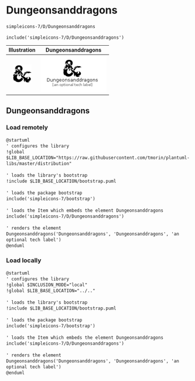 # Dungeonsanddragons


```text
simpleicons-7/D/Dungeonsanddragons
```

```text
include('simpleicons-7/D/Dungeonsanddragons')
```



| Illustration | Dungeonsanddragons |
| :---: | :---: |
| ![illustration for Illustration](../../simpleicons-7/D/Dungeonsanddragons.png) | ![illustration for Dungeonsanddragons](../../simpleicons-7/D/Dungeonsanddragons.Local.png) |




## Dungeonsanddragons

### Load remotely
```plantuml
@startuml
' configures the library
!global $LIB_BASE_LOCATION="https://raw.githubusercontent.com/tmorin/plantuml-libs/master/distribution"

' loads the library's bootstrap
!include $LIB_BASE_LOCATION/bootstrap.puml

' loads the package bootstrap
include('simpleicons-7/bootstrap')

' loads the Item which embeds the element Dungeonsanddragons
include('simpleicons-7/D/Dungeonsanddragons')

' renders the element
Dungeonsanddragons('Dungeonsanddragons', 'Dungeonsanddragons', 'an optional tech label')
@enduml
```

### Load locally
```plantuml
@startuml
' configures the library
!global $INCLUSION_MODE="local"
!global $LIB_BASE_LOCATION="../.."

' loads the library's bootstrap
!include $LIB_BASE_LOCATION/bootstrap.puml

' loads the package bootstrap
include('simpleicons-7/bootstrap')

' loads the Item which embeds the element Dungeonsanddragons
include('simpleicons-7/D/Dungeonsanddragons')

' renders the element
Dungeonsanddragons('Dungeonsanddragons', 'Dungeonsanddragons', 'an optional tech label')
@enduml
```

